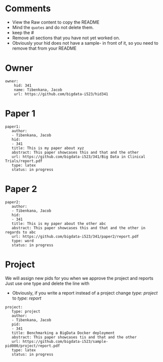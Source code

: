 # Comments

* View the Raw content to copy the README
* Mind the ```quotes``` and do not  delete them.
* keep the #
* Remove all sections that you have not yet worked on. 
* Obviously your hid does not have a sample- in front of it, so you need to remove that from your README

# Owner

```
owner:
    hid: 341
    name: Tibenkana, Jacob
    url: https://github.com/bigdata-i523/hid341
```

# Paper 1

```
paper1:
   author: 
   - Tibenkana, Jacob
   hid:
   - 341
   title: This is my paper about xyz
   abstract: This paper showcases this and that and the other
   url: https://github.com/bigdata-i523/341/Big Data in Clinical Trials/report.pdf
   type: latex
   status: in progress
```
   
# Paper 2

```
paper2:
   author: 
   - Tibenkana, Jacob
   hid:
   - 341
   title: This is my paper about the other abc
   abstract: This paper showcases this and that and the other in regards to abc
   url: https://github.com/bigdata-i523/341/paper2/report.pdf   
   type: word
   status: in progress
```

# Project 

We will assign new pids for you when we approve the project and reports   
Just use one type and delete the line with 

* Obviously, if you write a report instead of a project change *type: project* to *type: report*

```
project:
   type: project
   author: 
   - Tibenkana, Jacob 
   pid:
   - 341
   title: Benchmarking a BigData Docker deployment
   abstract: This paper showcases tis and that and the other 
   url: https://github.com/bigdata-i523/sample-pid000/project/report.pdf
   type: latex
   status: in progress
```
  
